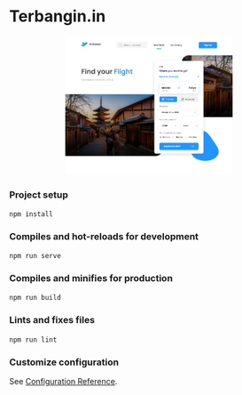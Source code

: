 # Terbangin.in
<p align="center"><img width=60% src="https://github.com/andrawanerlang1/TERBANGIN-FrontEnd/blob/development/src/assets/img/example.jpg"></p>

### Project setup
```
npm install
```

### Compiles and hot-reloads for development
```
npm run serve
```

### Compiles and minifies for production
```
npm run build
```

### Lints and fixes files
```
npm run lint
```

### Customize configuration
See [Configuration Reference](https://cli.vuejs.org/config/).
